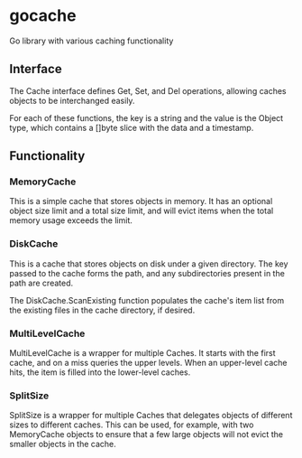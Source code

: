 gocache
=======

Go library with various caching functionality



## Interface
The Cache interface defines Get, Set, and Del operations, allowing caches objects to be interchanged easily.

For each of these functions, the key is a string and the value is the Object type, which contains a []byte slice with the data and a timestamp.


## Functionality

### MemoryCache
This is a simple cache that stores objects in memory. It has an optional object size
limit and a total size limit, and will evict items when the total memory usage
exceeds the limit.

### DiskCache
This is a cache that stores objects on disk under a given directory. The
key passed to the cache forms the path, and any subdirectories present in the path
are created.

The DiskCache.ScanExisting function populates the cache's item list from the existing files in
the cache directory, if desired.

### MultiLevelCache
MultiLevelCache is a wrapper for multiple Caches. It starts with the first cache,
and on a miss queries the upper levels. When an upper-level cache hits, the item
is filled into the lower-level caches.

### SplitSize
SplitSize is a wrapper for multiple Caches that delegates objects of different sizes
to different caches. This can be used, for example, with two MemoryCache objects
to ensure that a few large objects will not evict the smaller objects in the cache.
